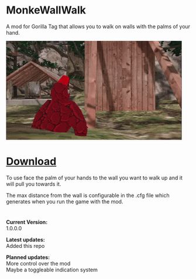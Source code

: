 # MonkeWallWalk
A mod for Gorilla Tag that allows you to walk on walls with the palms of your hand.

![](WallWalk.gif)

# [Download](https://github.com/TrueTamashii/MonkeWallWalk/blob/44783318507b5b452da3f44fb90a0070974e9035/WallWalking.dll?raw=true)

To use face the palm of your hands to the wall you want to walk up and it will pull you towards it.

The max distance from the wall is configurable in the .cfg file which generates when you run the game with the mod.

# 

**Current Version:**
</br> 1.0.0.0

**Latest updates:**
</br> Added this repo

**Planned updates:**
</br> More control over the mod
</br> Maybe a toggleable indication system
